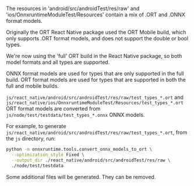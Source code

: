 The resources in 'android/src/androidTest/res/raw' and 'ios/OnnxruntimeModuleTest/Resources' contain a mix of .ORT and .ONNX format models.

Originally the ORT React Native package used the ORT Mobile build, which only supports .ORT format models, and does not support the double or bool types.

We're now using the 'full' ORT build in the React Native package, so both model formats and all types are supported.

ONNX format models are used for types that are only supported in the full build.
ORT format models are used for types that are supported in both the full and mobile builds.

`js/react_native/android/src/androidTest/res/raw/test_types_*.ort` and
`js/react_native/ios/OnnxruntimeModuleTest/Resources/test_types_*.ort` ORT format models are converted from
`js/node/test/testdata/test_types_*.onnx` ONNX models.

For example, to generate `js/react_native/android/src/androidTest/res/raw/test_types_*.ort`, from the `js` directory,
run:

```bash
python -m onnxruntime.tools.convert_onnx_models_to_ort \
  --optimization_style Fixed \
  --output_dir ./react_native/android/src/androidTest/res/raw \
  ./node/test/testdata
```

Some additional files will be generated. They can be removed.
